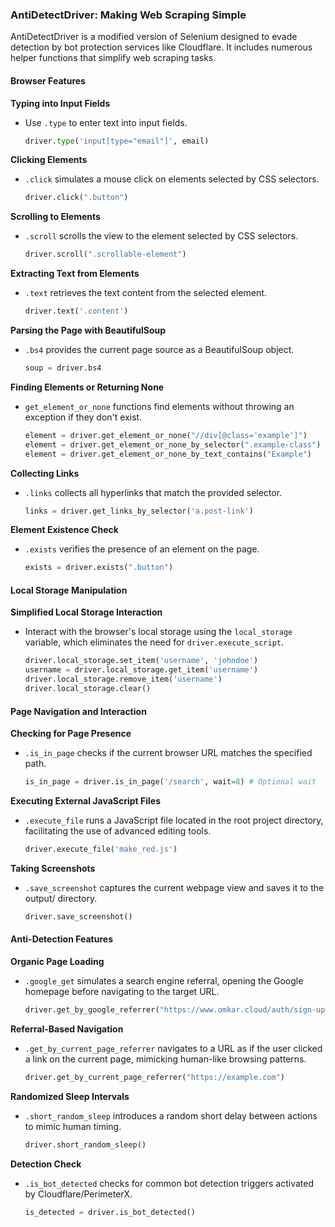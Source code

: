 ### AntiDetectDriver: Making Web Scraping Simple

AntiDetectDriver is a modified version of Selenium designed to evade detection by bot protection services like Cloudflare. It includes numerous helper functions that simplify web scraping tasks.

#### Browser Features

**Typing into Input Fields**

- Use `.type` to enter text into input fields.
  ```python
  driver.type('input[type="email"]', email)
  ```

**Clicking Elements**

- `.click` simulates a mouse click on elements selected by CSS selectors.
  ```python
  driver.click(".button")
  ```

**Scrolling to Elements**

- `.scroll` scrolls the view to the element selected by CSS selectors.
  ```python
  driver.scroll(".scrollable-element")
  ```

**Extracting Text from Elements**

- `.text` retrieves the text content from the selected element.
  ```python
  driver.text('.content')
  ```

**Parsing the Page with BeautifulSoup**

- `.bs4` provides the current page source as a BeautifulSoup object.
  ```python
  soup = driver.bs4
  ```

**Finding Elements or Returning None**

- `get_element_or_none` functions find elements without throwing an exception if they don't exist.
  ```python
  element = driver.get_element_or_none("//div[@class='example']")
  element = driver.get_element_or_none_by_selector(".example-class")
  element = driver.get_element_or_none_by_text_contains("Example")
  ```

**Collecting Links**

- `.links` collects all hyperlinks that match the provided selector.
  ```python
  links = driver.get_links_by_selector('a.post-link')
  ```

**Element Existence Check**

- `.exists` verifies the presence of an element on the page.
  ```python
  exists = driver.exists(".button")
  ```

#### Local Storage Manipulation

**Simplified Local Storage Interaction**

- Interact with the browser's local storage using the `local_storage` variable, which eliminates the need for `driver.execute_script`.
  ```python
  driver.local_storage.set_item('username', 'johndoe')
  username = driver.local_storage.get_item('username')
  driver.local_storage.remove_item('username')
  driver.local_storage.clear()
  ```

#### Page Navigation and Interaction

**Checking for Page Presence**

- `.is_in_page` checks if the current browser URL matches the specified path.
  ```python
  is_in_page = driver.is_in_page('/search', wait=8) # Optional wait
  ```

**Executing External JavaScript Files**

- `.execute_file` runs a JavaScript file located in the root project directory, facilitating the use of advanced editing tools.
  ```python
  driver.execute_file('make_red.js')
  ```

**Taking Screenshots**

- `.save_screenshot` captures the current webpage view and saves it to the output/ directory.
  ```python
  driver.save_screenshot()
  ```

#### Anti-Detection Features

**Organic Page Loading**

- `.google_get` simulates a search engine referral, opening the Google homepage before navigating to the target URL.
  ```python
  driver.get_by_google_referrer("https://www.omkar.cloud/auth/sign-up/")
  ```

**Referral-Based Navigation**

- `.get_by_current_page_referrer` navigates to a URL as if the user clicked a link on the current page, mimicking human-like browsing patterns.
  ```python
  driver.get_by_current_page_referrer("https://example.com")
  ```

**Randomized Sleep Intervals**

- `.short_random_sleep` introduces a random short delay between actions to mimic human timing.
  ```python
  driver.short_random_sleep()
  ```

**Detection Check**

- `.is_bot_detected` checks for common bot detection triggers activated by Cloudflare/PerimeterX.
  ```python
  is_detected = driver.is_bot_detected()
  ```
